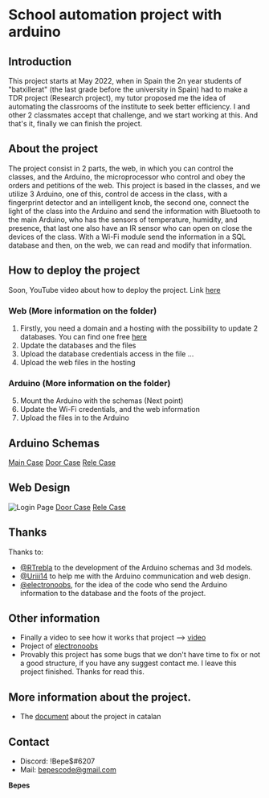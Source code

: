 # School automation project with arduino
## Introduction
This project starts at May 2022, when in Spain the 2n year students of "batxillerat" (the last grade before the university in Spain) had to make a TDR project (Research project), my tutor proposed me the idea of automating the classrooms of the institute to seek better efficiency. I and other 2 classmates accept that challenge, and we start working at this. And that's it, finally we can finish the project.
## About the project
The project consist in 2 parts, the web, in which you can control the classes, and the Arduino, the microprocessor who control and obey the orders and petitions of the web. This project is based in the classes, and we utilize 3 Arduino, one of this, control de access in the class, with a fingerprint detector and an intelligent knob, the second one, connect the light of the class into the Arduino and send the information with Bluetooth to the main Arduino, who has the sensors of temperature, humidity, and presence, that last one also have an IR sensor who can open on close the devices of the class. With a Wi-Fi module send the information in a SQL database and then, on the web, we can read and modify that information.
## How to deploy the project
Soon, YouTube video about how to deploy the project. 
Link [here](www.youtube.com)
### Web (More information on the folder)
1. Firstly, you need a domain and a hosting with the possibility to update 2 databases. You can find one free [here](https://es.000webhost.com/)
2. Update the databases and the files
3. Upload the database credentials access in the file ...
4. Upload the web files in the hosting
### Arduino (More information on the folder)  
5. Mount the Arduino with the schemas (Next point)
6. Update the Wi-Fi credentials, and the web information
7. Upload the files in to the Arduino
## Arduino Schemas
[Main Case]()
[Door Case]()
[Rele Case]()
## Web Design
![Login Page](https://cdn.discordapp.com/attachments/906984234525261865/1062303062837952522/Login_Page.png)
[Door Case]()
[Rele Case]()
## Thanks
Thanks to:
- [@RTrebla]() to the development of the Arduino schemas and 3d models.
- [@Uriii14]() to help me with the Arduino communication and web design.
- [@electronoobs](www.electronoobs.com ), for the idea of the code who send the Arduino information to the database and the foots of the project.
## Other information
- Finally a video to see how it works that project --> [video]()
- Project of [electronoobs](https://electronoobs.com/eng_arduino_tut101.php)
- Provably this project has some bugs that we don't have time to fix or not a good structure, if you have any suggest contact me. I leave this project finished. Thanks for read this.
## More information about the project.
- The [document]() about the project in catalan
## Contact
- Discord: !Bepe$#6207
- Mail: bepescode@gmail.com







**Bepes**
